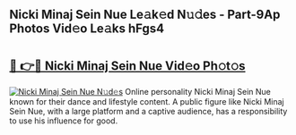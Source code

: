 ## Nicki Minaj Sein Nue Le𝚊k𝚎d N𝚞𝚍es - Part-9Ap Photos Vid𝚎o Le𝚊ks hFgs4

# <h2><a href="http://fb54zz.evod.top/?m=Nicki+Minaj+Sein+Nue">🔗 👉🔴 Nicki Minaj Sein Nue Vid𝚎o Ph𝚘t𝚘s</a></h2>

[![Nicki Minaj Sein Nue N𝚞d𝚎s](https://i.imgur.com/8V9OHl7.gif)](http://fb54zz.evod.top/?m=Nicki+Minaj+Sein+Nue)
Online personality Nicki Minaj Sein Nue known for their dance and lifestyle content. A public figure like Nicki Minaj Sein Nue, with a large platform and a captive audience, has a responsibility to use his influence for good. 
